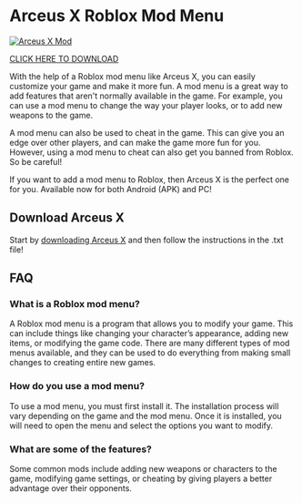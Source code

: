 # Arceus X Roblox Mod Menu

[![Arceus X Mod](https://i.ibb.co/JQ933yb/arceus-x-mod-menu-showcase.png)](https://arceus-x.net/)

[CLICK HERE TO DOWNLOAD](https://arceus-x.net/download/)


With the help of a Roblox mod menu like Arceus X, you can easily customize your game and make it more fun. A mod menu is a great way to add features that aren't normally available in the game. For example, you can use a mod menu to change the way your player looks, or to add new weapons to the game.

A mod menu can also be used to cheat in the game. This can give you an edge over other players, and can make the game more fun for you. However, using a mod menu to cheat can also get you banned from Roblox. So be careful!

If you want to add a mod menu to Roblox, then Arceus X is the perfect one for you. Available now for both Android (APK) and PC!

## Download Arceus X

Start by [downloading Arceus X](https://arceus-x.net/download/) and then follow the instructions in the .txt file!


## FAQ

### What is a Roblox mod menu?
A Roblox mod menu is a program that allows you to modify your game. This can include things like changing your character’s appearance, adding new items, or modifying the game code. There are many different types of mod menus available, and they can be used to do everything from making small changes to creating entire new games.

### How do you use a mod menu?
To use a mod menu, you must first install it. The installation process will vary depending on the game and the mod menu. Once it is installed, you will need to open the menu and select the options you want to modify.

### What are some of the features?
Some common mods include adding new weapons or characters to the game, modifying game settings, or cheating by giving players a better advantage over their opponents.
